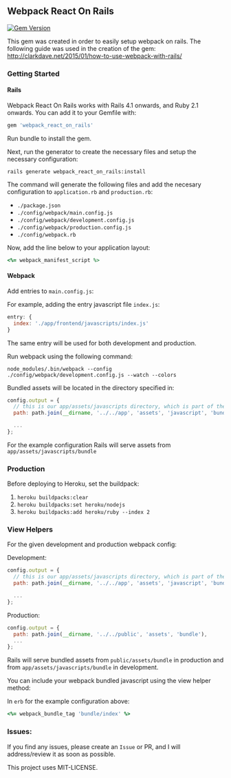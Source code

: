 ## Webpack React On Rails
[![Gem Version](https://badge.fury.io/rb/webpack_react_on_rails.svg)](https://badge.fury.io/rb/webpack_react_on_rails)

This gem was created in order to easily setup webpack on rails. The following guide was used in the creation of the gem: http://clarkdave.net/2015/01/how-to-use-webpack-with-rails/

### Getting Started

#### Rails

Webpack React On Rails works with Rails 4.1 onwards, and Ruby 2.1 onwards. You can add it to your Gemfile with:

``` ruby
gem 'webpack_react_on_rails'
```

Run bundle to install the gem.

Next, run the generator to create the necessary files and setup the necessary configuration:

`rails generate webpack_react_on_rails:install`

The command will generate the following files and add the necesary configuration to `application.rb` and `production.rb`:

- `./package.json`
- `./config/webpack/main.config.js`
- `./config/webpack/development.config.js`
- `./config/webpack/production.config.js`
- `./config/webpack.rb`

Now, add the line below to your application layout:

``` ruby
<%= webpack_manifest_script %>
```

#### Webpack

Add entries to `main.config.js`:

For example, adding the entry javascript file `index.js`:

``` js
entry: {
  index: './app/frontend/javascripts/index.js'
}
```

The same entry will be used for both development and production.

Run webpack using the following command: 

`node_modules/.bin/webpack --config ./config/webpack/development.config.js --watch --colors`

Bundled assets will be located in the directory specified in:

``` js
config.output = {
  // this is our app/assets/javascripts directory, which is part of the Sprockets pipeline
  path: path.join(__dirname, '../../app', 'assets', 'javascript', 'bundle'),

  ...
};
```

For the example configuration Rails will serve assets from `app/assets/javascripts/bundle`

### Production

Before deploying to Heroku, set the buildpack:

1. `heroku buildpacks:clear`
2. `heroku buildpacks:set heroku/nodejs`
3. `heroku buildpacks:add heroku/ruby --index 2`

### View Helpers

For the given development and production webpack config:

Development:

``` js
config.output = {
  // this is our app/assets/javascripts directory, which is part of the Sprockets pipeline
  path: path.join(__dirname, '../../app', 'assets', 'javascript', 'bundle'),

  ...
};
```

Production: 

``` js
config.output = {
  path: path.join(__dirname, '../../public', 'assets', 'bundle'),
  ...
};
```

Rails will serve bundled assets from `public/assets/bundle` in production and from `app/assets/javascripts/bundle` in development.

You can include your webpack bundled javascript using the view helper method:

In `erb` for the example configuration above:

``` ruby
<%= webpack_bundle_tag 'bundle/index' %>
```

### Issues:

If you find any issues, please create an `Issue` or PR, and I will address/review it as soon as possible.

This project uses MIT-LICENSE.
